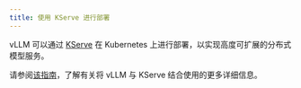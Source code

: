 ```yaml
---
title: 使用 KServe 进行部署
---
```


vLLM 可以通过 [KServe](https://github.com/kserve/kserve) 在 Kubernetes 上进行部署，以实现高度可扩展的分布式模型服务。

请参阅[该指南](https://kserve.github.io/website/latest/modelserving/v1beta1/llm/vllm/)，了解有关将 vLLM 与 KServe 结合使用的更多详细信息。
